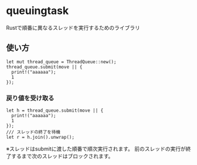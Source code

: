 # queuingtask
Rustで順番に異なるスレッドを実行するためのライブラリ
## 使い方
    let mut thread_queue = ThreadQueue::new();
    thread_queue.submit(move || {
      print!("aaaaaa");
      1
    });

### 戻り値を受け取る

    let h = thread_queue.submit(move || {
      print!("aaaaaa");
      1
    });
    /// スレッドの終了を待機
    let r = h.join().unwrap();


  ※スレッドはsubmitに渡した順番で順次実行されます。
  前のスレッドの実行が終了するまで次のスレッドはブロックされます。
